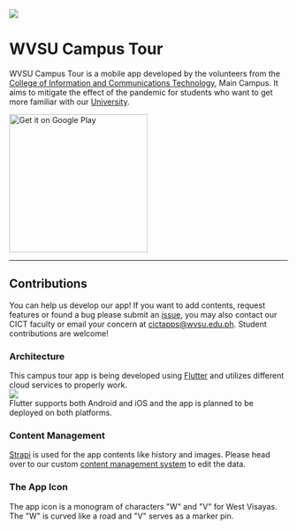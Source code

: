 <img src="app_icon.svg"/>

# WVSU Campus Tour

WVSU Campus Tour is a mobile app developed by the volunteers from the [College of Information and Communications Technology](https://cictwvsu.com/), Main Campus. It aims to mitigate the effect of the pandemic for students who want to get more familiar with our [University](https://wvsu.edu.ph).

<a href='https://play.google.com/store/apps/details?id=com.cictapps.wvsu_tour_app&pcampaignid=pcampaignidMKT-Other-global-all-co-prtnr-py-PartBadge-Mar2515-1'><img width="250" alt='Get it on Google Play' src='https://play.google.com/intl/en_us/badges/static/images/badges/en_badge_web_generic.png'/></a>


------

## Contributions

You can help us develop our app! If you want to add contents, request features or found a bug please submit an [issue](https://github.com/wvsu-cict-code/wvsu-tour-app/issues), you may also contact our CICT faculty or email your concern at cictapps@wvsu.edu.ph. Student contributions are welcome!

### Architecture

This campus tour app is being developed using [Flutter](https://flutter.dev/) and utilizes different cloud services to properly work.
<br />
<img src="arch.svg"/>
<br />
Flutter supports both Android and iOS and the app is planned to be deployed on both platforms.

### Content Management

[Strapi](https://strapi.io/) is used for the app contents like history and images. Please head over to our custom [content management system](http://128.199.253.64:1337/) to edit the data.	



### The App Icon

The app icon is a monogram of characters "W" and "V" for West Visayas. The "W" is curved like a road and "V" serves as a marker pin.
